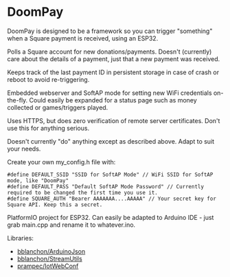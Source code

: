# DoomPay

DoomPay is designed to be a framework so you can trigger "something" when a Square payment is received, using an ESP32.

Polls a Square account for new donations/payments. Doesn't (currently) care about the details of a payment, just that a new payment was received.

Keeps track of the last payment ID in persistent storage in case of crash or reboot to avoid re-triggering.

Embedded webserver and SoftAP mode for setting new WiFi credentials on-the-fly. Could easily be expanded for a status page such as money collected or games/triggers played.

Uses HTTPS, but does zero verification of remote server certificates. Don't use this for anything serious.

Doesn't currently "do" anything except as described above. Adapt to suit your needs.

Create your own my_config.h file with: 

```
#define DEFAULT_SSID "SSID for SoftAP Mode" // WiFi SSID for SoftAP mode, like "DoomPay"
#define DEFAULT_PASS "Default SoftAP Mode Password" // Currently required to be changed the first time you use it. 
#define SQUARE_AUTH "Bearer AAAAAAA....AAAAA" // Your secret key for Square API. Keep this a secret.
```

PlatformIO project for ESP32. Can easily be adapted to Arduino IDE - just grab main.cpp and rename it to whatever.ino.

Libraries:

* [bblanchon/ArduinoJson](https://github.com/bblanchon/ArduinoJson) 
* [bblanchon/StreamUtils](https://github.com/bblanchon/StreamUtils) 
* [prampec/IotWebConf](https://github.com/prampec/IotWebConf) 
